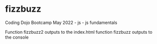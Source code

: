 # fizzbuzz
Coding Dojo Bootcamp May 2022 - js - js fundamentals

Function fizzbuzz2 outputs to the index.html
function fizzbuzz outputs to the console